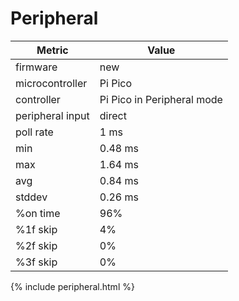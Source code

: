 # Peripheral

| Metric           | Value                      |
| ---------------- | -------------------------- |
| firmware         | new                        |
| microcontroller  | Pi Pico                    |
| controller       | Pi Pico in Peripheral mode |
| peripheral input | direct                     |
| poll rate        | 1 ms                       |
| min              | 0.48 ms                    |
| max              | 1.64 ms                    |
| avg              | 0.84 ms                    |
| stddev           | 0.26 ms                    |
| %on time         | 96%                        |
| %1f skip         | 4%                         |
| %2f skip         | 0%                         |
| %3f skip         | 0%                         |


{% include peripheral.html %}